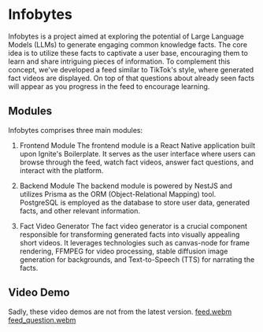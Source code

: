 # Infobytes
Infobytes is a project aimed at exploring the potential of Large Language Models (LLMs) to generate engaging common knowledge facts. The core idea is to utilize these facts to captivate a user base, encouraging them to learn and share intriguing pieces of information. To complement this concept, we've developed a feed similar to TikTok's style, where generated fact videos are displayed. On top of that questions about already seen facts will appear as you progress in the feed to encourage learning.

## Modules
Infobytes comprises three main modules:

1. Frontend Module
The frontend module is a React Native application built upon Ignite's Boilerplate. It serves as the user interface where users can browse through the feed, watch fact videos, answer fact questions, and interact with the platform.

2. Backend Module
The backend module is powered by NestJS and utilizes Prisma as the ORM (Object-Relational Mapping) tool. PostgreSQL is employed as the database to store user data, generated facts, and other relevant information. 

3. Fact Video Generator
The fact video generator is a crucial component responsible for transforming generated facts into visually appealing short videos. It leverages technologies such as canvas-node for frame rendering, FFMPEG for video processing, stable diffusion image generation for backgrounds, and Text-to-Speech (TTS) for narrating the facts.

## Video Demo
Sadly, these video demos are not from the latest version.
[feed.webm](https://github.com/k-v-dimitrov/infobytes/assets/79837187/48dfc347-2d7e-4f05-a5cc-b49a48d9c13a)
[feed_question.webm](https://github.com/k-v-dimitrov/infobytes/assets/79837187/92aedeaa-53f0-4033-b5f0-de98a9710285)

